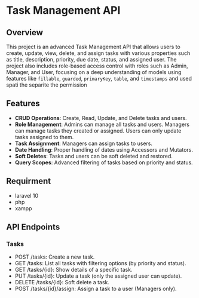 # Task Management API

## Overview

This project is an advanced Task Management API that allows users to create, update, view, delete, and assign tasks with various properties such as title, description, priority, due date, status, and assigned user. The project also includes role-based access control with roles such as Admin, Manager, and User, focusing on a deep understanding of models using features like `fillable`, `guarded`, `primaryKey`, `table`, and `timestamps` and used spati the separite the permission

## Features

- **CRUD Operations**: Create, Read, Update, and Delete tasks and users.
- **Role Management**: Admins can manage all tasks and users. Managers can manage tasks they created or assigned. Users can only update tasks assigned to them.
- **Task Assignment**: Managers can assign tasks to users.
- **Date Handling**: Proper handling of dates using Accessors and Mutators.
- **Soft Deletes**: Tasks and users can be soft deleted and restored.
- **Query Scopes**: Advanced filtering of tasks based on priority and status.
## Requirment


- laravel 10
- php
- xampp
## API Endpoints
### Tasks
- POST /tasks: Create a new task.
- GET /tasks: List all tasks with filtering options (by priority and status).
- GET /tasks/{id}: Show details of a specific task.
- PUT /tasks/{id}: Update a task (only the assigned user can update).
- DELETE /tasks/{id}: Soft delete a task.
- POST /tasks/{id}/assign: Assign a task to a user (Managers only).
